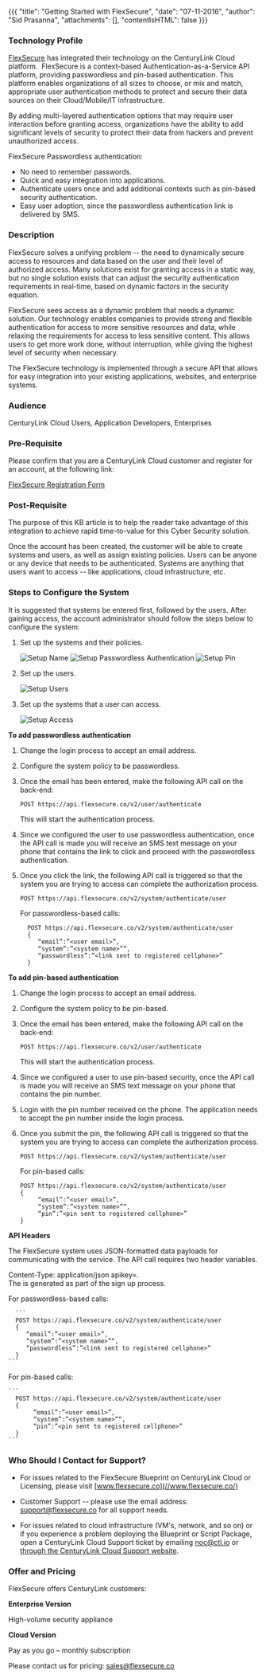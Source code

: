 {{{
  "title": "Getting Started with FlexSecure",
  "date": "07-11-2016",
  "author": "Sid Prasanna",
  "attachments": [],
  "contentIsHTML": false
}}}

### Technology Profile

[FlexSecure](//www.flexsecure.co/) has integrated their technology on the CenturyLink Cloud platform. 
FlexSecure is a context-based Authentication-as-a-Service API platform, providing passwordless and pin-based authentication. This platform enables organizations of all sizes to choose, or mix and match, appropriate user authentication methods to protect and secure their data sources on their Cloud/Mobile/IT infrastructure.

By adding multi-layered authentication options that may require user interaction before granting access, organizations have the ability to add significant levels of security to protect their data from hackers and prevent unauthorized access.

FlexSecure Passwordless authentication:
* No need to remember passwords.
* Quick and easy integration into applications.
* Authenticate users once and add additional contexts such as pin-based security authentication.
* Easy user adoption, since the passwordless authentication link is delivered by SMS.

### Description
FlexSecure solves a unifying problem -- the need to dynamically secure access to resources and data based on the user and their level of authorized access. Many solutions exist for granting access in a static way, but no single solution exists that can adjust the security authentication requirements in real-time, based on dynamic factors in the security equation.

FlexSecure sees access as a dynamic problem that needs a dynamic solution. Our technology enables companies to provide strong and flexible authentication for access to more sensitive resources and data, while relaxing the requirements for access to less sensitive content. This allows users to get more work done, without interruption, while giving the highest level of security when necessary.

The FlexSecure technology is implemented through a secure API that allows for easy integration into your existing applications, websites, and enterprise systems.

### Audience
CenturyLink Cloud Users, Application Developers, Enterprises

### Pre-Requisite
Please confirm that you are a CenturyLink Cloud customer and register for an account, at the following link:

[FlexSecure Registration Form](//docs.google.com/forms/d/1W6tpMVM5PiW50_QJwmlwSQUX-5ch4dPNTiKDzYkJQf4/viewform?c=0&w=1)

### Post-Requisite
The purpose of this KB article is to help the reader take advantage of this integration to achieve rapid time-to-value for this Cyber Security solution.

Once the account has been created, the customer will be able to create systems and users, as well as assign existing policies. Users can be anyone or any device that needs to be authenticated. Systems are anything that users want to access -- like applications, cloud infrastructure, etc.

### Steps to Configure the System 
It is suggested that systems be entered first, followed by the users.
After gaining access, the account administrator should follow the steps below to configure the system:

1. Set up the systems and their policies.

    ![Setup Name](../../images/flexsecure-setup-name.png)
	  ![Setup Passwordless Authentication](../../images/flexsecure-setup-passwordless.png)
	  ![Setup Pin](../../images/flexsecure-setup-pin.png)

2. Set up the users.

    ![Setup Users](../../images/flexsecure-setup-users.png)

3. Set up the systems that a user can access.

    ![Setup Access](../../images/flexsecure-setup-access.png)

**To add passwordless authentication**

1. Change the login process to accept an email address.

2. Configure the system policy to be passwordless.

3. Once the email has been entered, make the following API call on the back-end:

    `POST https://api.flexsecure.co/v2/user/authenticate`

    This will start the authentication process.

4. Since we configured the user to use passwordless authentication, once the API call is made you will receive an SMS text message on your phone that contains the link to click and proceed with the passwordless authentication.

5. Once you click the link, the following API call is triggered so that the system you are trying to access can complete the authorization process.

    `POST https://api.flexsecure.co/v2/system/authenticate/user`

	  For passwordless-based calls:

  	```
	  POST https://api.flexsecure.co/v2/system/authenticate/user
      {
         “email”:”<user email>”,
         “system”:”<system name>”“,
         “passwordless”:”<link sent to registered cellphone>”
      }
    ```

**To add pin-based authentication**

1. Change the login process to accept an email address.

2. Configure the system policy to be pin-based.

3. Once the email has been entered, make the following API call on the back-end:

    `POST https://api.flexsecure.co/v2/user/authenticate`

    This will start the authentication process.

4. Since we configured a user to use pin-based security, once the API call is made you will receive an SMS text message on your phone that contains the pin number.

5. Login with the pin number received on the phone. The application needs to accept the pin number inside the login process.

6. Once you submit the pin, the following API call is triggered so that the system you are trying to access can complete the authorization process.

    `POST https://api.flexsecure.co/v2/system/authenticate/user`

  	For pin-based calls:

	  ```
    POST https://api.flexsecure.co/v2/system/authenticate/user
      {
	       “email”:”<user email>”,
	       “system”:”<system name>”“,
	       “pin”:”<pin sent to registered cellphone>”
      }
    ```

**API Headers**

The FlexSecure system uses JSON-formatted data payloads for communicating with the service. The API call requires two header variables.

Content-Type: application/json
apikey=<assigned key>.  
The <assigned key> is generated as part of the sign up process.

For passwordless-based calls:

	  ```
	  POST https://api.flexsecure.co/v2/system/authenticate/user
      {
         “email”:”<user email>”,
         “system”:”<system name>”“,
         “passwordless”:”<link sent to registered cellphone>”
      }
    ```

For pin-based calls:

    ```
	  POST https://api.flexsecure.co/v2/system/authenticate/user
      {
	       “email”:”<user email>”,
	       “system”:”<system name>”“,
	       “pin”:”<pin sent to registered cellphone>”
      }
    ```

### Who Should I Contact for Support?
* For issues related to the FlexSecure Blueprint on CenturyLink Cloud or Licensing, please visit [www.flexsecure.co](//www.flexsecure.co/)

* Customer Support -- please use the email address: [support@flexsecure.co](mailto:support@flexsecure.co) for all support needs.

* For issues related to cloud infrastructure (VM's, network, and so on) or if you experience a problem deploying the Blueprint or Script Package, open a CenturyLink Cloud Support ticket by emailing [noc@ctl.io](mailto:noc@ctl.io) or [through the CenturyLink Cloud Support website](//t3n.zendesk.com/tickets/new).

### Offer and Pricing
FlexSecure offers CenturyLink customers:

**Enterprise Version**

High-volume security appliance

**Cloud Version**

Pay as you go – monthly subscription

Please contact us for pricing: [sales@flexsecure.co](mailto:sales@flexsecure.co)
